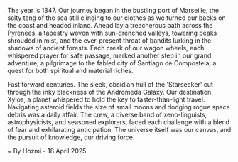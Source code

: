 
The year is 1347.  Our journey began in the bustling port of Marseille, the salty tang of the sea still clinging to our clothes as we turned our backs on the coast and headed inland.  Ahead lay a treacherous path across the Pyrenees, a tapestry woven with sun-drenched valleys, towering peaks shrouded in mist, and the ever-present threat of bandits lurking in the shadows of ancient forests.  Each creak of our wagon wheels, each whispered prayer for safe passage, marked another step in our grand adventure, a pilgrimage to the fabled city of Santiago de Compostela, a quest for both spiritual and material riches.

Fast forward centuries.  The sleek, obsidian hull of the 'Starseeker' cut through the inky blackness of the Andromeda Galaxy.  Our destination: Xylos, a planet whispered to hold the key to faster-than-light travel. Navigating asteroid fields the size of small moons and dodging rogue space debris was a daily affair.  The crew, a diverse band of xeno-linguists, astrophysicists, and seasoned explorers, faced each challenge with a blend of fear and exhilarating anticipation.  The universe itself was our canvas, and the pursuit of knowledge, our driving force.

~ By Hozmi - 18 April 2025
